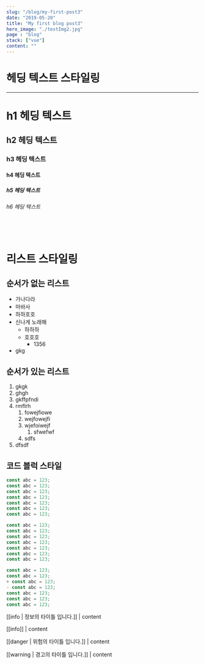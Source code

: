 ```yaml
---
slug: "/blog/my-first-post3"
date: "2019-05-20"
title: "My first blog post3"
hero_image: "./testImg2.jpg"
page : "blog"
stack: ["vue"]
content: ""
---
```



# 헤딩 텍스트 스타일링


---

# h1 헤딩 텍스트
## h2 헤딩 텍스트
### h3 헤딩 텍스트
#### h4 헤딩 텍스트
##### h5 헤딩 텍스트
###### h6 헤딩 텍스트

<br><br>

# 리스트 스타일링
## 순서가 없는 리스트
- 가나다라
- 마바사
- 하하호호
- 신나게 노래해
  - 하하하
  - 호호호
    - 1356
- gkg


## 순서가 있는 리스트
1. gkgk
2. ghgh
3. gkffpfndi
4. rmflrh
   1. fowejfiowe
   2. wejfowejfi
   3. wjefoiwejf
      1. sfwefwf
   4. sdfs
5. dfsdf

## 코드 블럭 스타일


```js {1,3-5}
const abc = 123;
const abc = 123;
const abc = 123;
const abc = 123;
const abc = 123;
const abc = 123;
const abc = 123;
```

```js {numberLines}
const abc = 123;
const abc = 123;
const abc = 123;
const abc = 123;
const abc = 123;
const abc = 123;
const abc = 123;
```

```js {diff}
const abc = 123;
const abc = 123;
+ const abc = 123;
- const abc = 123;
const abc = 123;
const abc = 123;
const abc = 123;
```



[[info | 정보의 타이틀 입니다.]]
| content

[[info]]
| content

[[danger | 위험의 타이틀 입니다.]]
| content

[[warning | 경고의 타이틀 입니다.]]
| content
